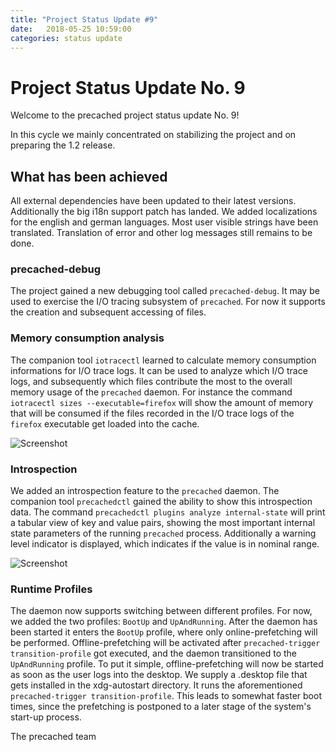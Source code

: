 ```yaml
---
title: "Project Status Update #9"
date:   2018-05-25 10:59:00
categories: status update
---
```


# Project Status Update No. 9

Welcome to the precached project status update No. 9!

In this cycle we mainly concentrated on stabilizing the project and on
preparing the 1.2 release.

## What has been achieved

All external dependencies have been updated to their latest versions.
Additionally the big i18n support patch has landed. We added localizations
for the english and german languages. Most user visible strings have been
translated. Translation of error and other log messages still remains to be
done.

### precached-debug

The project gained a new debugging tool called `precached-debug`. It may be
used to exercise the I/O tracing subsystem of `precached`. For now it supports
the creation and subsequent accessing of files.

### Memory consumption analysis

The companion tool `iotracectl` learned to calculate memory consumption
informations for I/O trace logs. It can be used to analyze which I/O trace logs,
and subsequently which files contribute the most to the overall memory usage of
the `precached` daemon. For instance the command
`iotracectl sizes --executable=firefox` will show the amount of memory that
will be consumed if the files recorded in the I/O trace logs of the `firefox`
executable get loaded into the cache.

![Screenshot](/precached/images/iotracectl-sizes.png)

### Introspection

We added an introspection feature to the `precached` daemon. The companion tool
`precachedctl` gained the ability to show this introspection data.
The command `precachedctl plugins analyze internal-state` will print a tabular
view of key and value pairs, showing the most important internal state
parameters of the running `precached` process. Additionally a warning level
indicator is displayed, which indicates if the value is in nominal range.

![Screenshot](/precached/images/precachedctl-internal-state.png)

### Runtime Profiles

The daemon now supports switching between different profiles. For now, we added
the two profiles: `BootUp` and `UpAndRunning`. After the daemon has been started
it enters the `BootUp` profile, where only online-prefetching will be performed.
Offline-prefetching will be activated after
`precached-trigger transition-profile` got executed, and the daemon transitioned
to the `UpAndRunning` profile. To put it simple, offline-prefetching will now
be started as soon as the user logs into the desktop. We supply a .desktop
file that gets installed in the xdg-autostart directory. It runs the
aforementioned `precached-trigger transition-profile`. This leads to somewhat
faster boot times, since the prefetching is postponed to a later stage of the
system's start-up process.

The precached team
